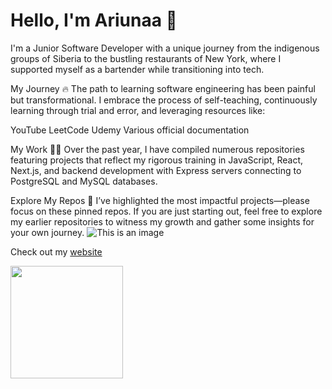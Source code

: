 # Hello, I'm Ariunaa 👋

I'm a Junior Software Developer with a unique journey from the indigenous groups of Siberia to the bustling restaurants of New York, where I supported myself as a bartender while transitioning into tech.

My Journey
🔥 The path to learning software engineering has been painful but transformational. I embrace the process of self-teaching, continuously learning through trial and error, and leveraging resources like:

YouTube
LeetCode
Udemy
Various official documentation

My Work
👨‍💻 Over the past year, I have compiled numerous repositories featuring projects that reflect my rigorous training in JavaScript, React, Next.js, and backend development with Express servers connecting to PostgreSQL and MySQL databases.

Explore My Repos
📌 I’ve highlighted the most impactful projects—please focus on these pinned repos. If you are just starting out, feel free to explore my earlier repositories to witness my growth and gather some insights for your own journey.
 ![This is an image](https://64.media.tumblr.com/21599ecadc5de1e3e232ec49d7ff2866/tumblr_ompbhuqheK1sn231po7_400.gif)
 
 Check out my [website](https://personal-blog-ariunaamy.vercel.app/)

<img height="180em" src="https://github-readme-stats.vercel.app/api?username=ariunaamy&show_icons=true&hide_border=true&&count_private=true&include_all_commits=true" />
